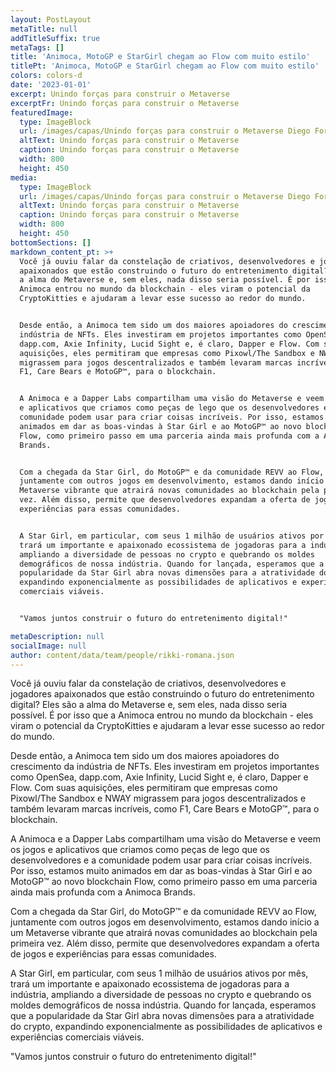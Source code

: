 ```yaml
---
layout: PostLayout
metaTitle: null
addTitleSuffix: true
metaTags: []
title: 'Animoca, MotoGP e StarGirl chegam ao Flow com muito estilo'
titlePt: 'Animoca, MotoGP e StarGirl chegam ao Flow com muito estilo'
colors: colors-d
date: '2023-01-01'
excerpt: Unindo forças para construir o Metaverse
excerptFr: Unindo forças para construir o Metaverse
featuredImage:
  type: ImageBlock
  url: /images/capas/Unindo forças para construir o Metaverse Diego Fornalha Coflow.png
  altText: Unindo forças para construir o Metaverse
  caption: Unindo forças para construir o Metaverse
  width: 800
  height: 450
media:
  type: ImageBlock
  url: /images/capas/Unindo forças para construir o Metaverse Diego Fornalha Coflow.png
  altText: Unindo forças para construir o Metaverse
  caption: Unindo forças para construir o Metaverse
  width: 800
  height: 450
bottomSections: []
markdown_content_pt: >+
  Você já ouviu falar da constelação de criativos, desenvolvedores e jogadores
  apaixonados que estão construindo o futuro do entretenimento digital? Eles são
  a alma do Metaverse e, sem eles, nada disso seria possível. É por isso que a
  Animoca entrou no mundo da blockchain - eles viram o potencial da
  CryptoKitties e ajudaram a levar esse sucesso ao redor do mundo.


  Desde então, a Animoca tem sido um dos maiores apoiadores do crescimento da
  indústria de NFTs. Eles investiram em projetos importantes como OpenSea,
  dapp.com, Axie Infinity, Lucid Sight e, é claro, Dapper e Flow. Com suas
  aquisições, eles permitiram que empresas como Pixowl/The Sandbox e NWAY
  migrassem para jogos descentralizados e também levaram marcas incríveis, como
  F1, Care Bears e MotoGP™, para o blockchain.


  A Animoca e a Dapper Labs compartilham uma visão do Metaverse e veem os jogos
  e aplicativos que criamos como peças de lego que os desenvolvedores e a
  comunidade podem usar para criar coisas incríveis. Por isso, estamos muito
  animados em dar as boas-vindas à Star Girl e ao MotoGP™ ao novo blockchain
  Flow, como primeiro passo em uma parceria ainda mais profunda com a Animoca
  Brands.


  Com a chegada da Star Girl, do MotoGP™ e da comunidade REVV ao Flow,
  juntamente com outros jogos em desenvolvimento, estamos dando início a um
  Metaverse vibrante que atrairá novas comunidades ao blockchain pela primeira
  vez. Além disso, permite que desenvolvedores expandam a oferta de jogos e
  experiências para essas comunidades.


  A Star Girl, em particular, com seus 1 milhão de usuários ativos por mês,
  trará um importante e apaixonado ecossistema de jogadoras para a indústria,
  ampliando a diversidade de pessoas no crypto e quebrando os moldes
  demográficos de nossa indústria. Quando for lançada, esperamos que a
  popularidade da Star Girl abra novas dimensões para a atratividade do crypto,
  expandindo exponencialmente as possibilidades de aplicativos e experiências
  comerciais viáveis.


  "Vamos juntos construir o futuro do entretenimento digital!"

metaDescription: null
socialImage: null
author: content/data/team/people/rikki-romana.json
---
```

Você já ouviu falar da constelação de criativos, desenvolvedores e jogadores apaixonados que estão construindo o futuro do entretenimento digital? Eles são a alma do Metaverse e, sem eles, nada disso seria possível. É por isso que a Animoca entrou no mundo da blockchain - eles viram o potencial da CryptoKitties e ajudaram a levar esse sucesso ao redor do mundo.

Desde então, a Animoca tem sido um dos maiores apoiadores do crescimento da indústria de NFTs. Eles investiram em projetos importantes como OpenSea, dapp.com, Axie Infinity, Lucid Sight e, é claro, Dapper e Flow. Com suas aquisições, eles permitiram que empresas como Pixowl/The Sandbox e NWAY migrassem para jogos descentralizados e também levaram marcas incríveis, como F1, Care Bears e MotoGP™, para o blockchain.

A Animoca e a Dapper Labs compartilham uma visão do Metaverse e veem os jogos e aplicativos que criamos como peças de lego que os desenvolvedores e a comunidade podem usar para criar coisas incríveis. Por isso, estamos muito animados em dar as boas-vindas à Star Girl e ao MotoGP™ ao novo blockchain Flow, como primeiro passo em uma parceria ainda mais profunda com a Animoca Brands.

Com a chegada da Star Girl, do MotoGP™ e da comunidade REVV ao Flow, juntamente com outros jogos em desenvolvimento, estamos dando início a um Metaverse vibrante que atrairá novas comunidades ao blockchain pela primeira vez. Além disso, permite que desenvolvedores expandam a oferta de jogos e experiências para essas comunidades.

A Star Girl, em particular, com seus 1 milhão de usuários ativos por mês, trará um importante e apaixonado ecossistema de jogadoras para a indústria, ampliando a diversidade de pessoas no crypto e quebrando os moldes demográficos de nossa indústria. Quando for lançada, esperamos que a popularidade da Star Girl abra novas dimensões para a atratividade do crypto, expandindo exponencialmente as possibilidades de aplicativos e experiências comerciais viáveis.

"Vamos juntos construir o futuro do entretenimento digital!"

